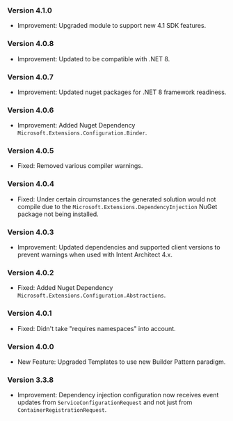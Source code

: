 ### Version 4.1.0

- Improvement: Upgraded module to support new 4.1 SDK features.

### Version 4.0.8

- Improvement: Updated to be compatible with .NET 8.

### Version 4.0.7

- Improvement: Updated nuget packages for .NET 8 framework readiness.

### Version 4.0.6

- Improvement: Added Nuget Dependency `Microsoft.Extensions.Configuration.Binder`.

### Version 4.0.5

- Fixed: Removed various compiler warnings.

### Version 4.0.4

- Fixed: Under certain circumstances the generated solution would not compile due to the `Microsoft.Extensions.DependencyInjection` NuGet package not being installed.

### Version 4.0.3

- Improvement: Updated dependencies and supported client versions to prevent warnings when used with Intent Architect 4.x.

### Version 4.0.2

- Fixed: Added Nuget Dependency `Microsoft.Extensions.Configuration.Abstractions`.

### Version 4.0.1

- Fixed: Didn't take "requires namespaces" into account.

### Version 4.0.0

- New Feature: Upgraded Templates to use new Builder Pattern paradigm.

### Version 3.3.8

- Improvement: Dependency injection configuration now receives event updates from `ServiceConfigurationRequest` and not just from `ContainerRegistrationRequest`.